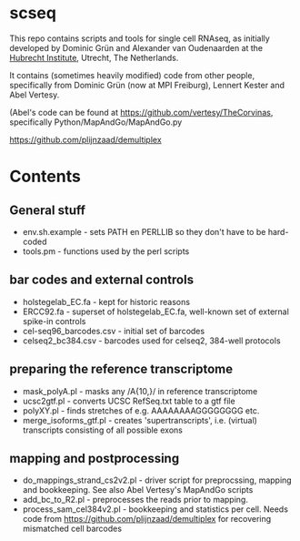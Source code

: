 # scseq

This repo contains scripts and tools for single cell RNAseq, as
initially developed by Dominic Grün and Alexander van Oudenaarden at the
[Hubrecht Institute](www.hubrecht.eu/), Utrecht, The Netherlands.

It contains (sometimes heavily modified) code from other people,
specifically from Dominic Grün (now at MPI Freiburg), Lennert Kester and
Abel Vertesy.

(Abel's code can be found at https://github.com/vertesy/TheCorvinas, specifically Python/MapAndGo/MapAndGo.py


https://github.com/plijnzaad/demultiplex

# Contents

## General stuff
 * env.sh.example - sets PATH en PERLLIB so they don't have to be hard-coded
 * tools.pm - functions used by the perl scripts

## bar codes and external controls
 * holstegelab_EC.fa - kept for historic reasons
 * ERCC92.fa - superset of holstegelab_EC.fa, well-known set of external spike-in controls
 * cel-seq96_barcodes.csv - initial set of barcodes
 * celseq2_bc384.csv - barcodes used for celseq2, 384-well protocols
## preparing the reference transcriptome
 * mask_polyA.pl - masks any /A{10,}/ in reference transcriptome
 * ucsc2gtf.pl - converts UCSC RefSeq.txt table to a gtf file
 * polyXY.pl - finds stretches of e.g. AAAAAAAAGGGGGGGG etc.
 * merge_isoforms_gtf.pl - creates 'supertranscripts', i.e. (virtual) transcripts consisting of all possible exons
## mapping and postprocessing
 * do_mappings_strand_cs2v2.pl - driver script for preprocssing, mapping and bookkeeping. See also Abel Vertesy's MapAndGo scripts
 * add_bc_to_R2.pl - preprocesses the reads prior to mapping. 
 * process_sam_cel384v2.pl - bookkeeping and statistics per cell. Needs code from https://github.com/plijnzaad/demultiplex for recovering mismatched cell barcodes
